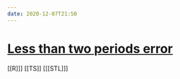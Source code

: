 ```yaml
---
date: 2020-12-07T21:50
---
```


# [Less than two periods error](https://stackoverflow.com/questions/37691885/error-in-stl-series-has-less-than-two-periods-erroneous)

[[R]]]
[[TS]]
[[[STL]]]


